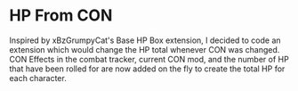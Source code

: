 # HP From CON
Inspired by xBzGrumpyCat's Base HP Box extension, I decided to code an extension which would change the HP total whenever CON was changed.
CON Effects in the combat tracker, current CON mod, and the number of HP that have been rolled for are now added on the fly to create the total HP for each character.
